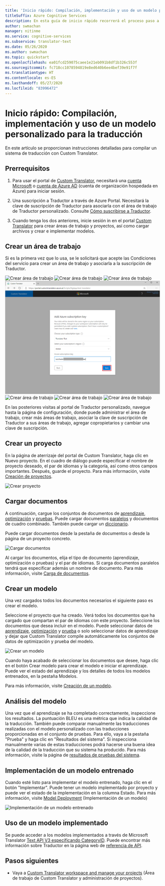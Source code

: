 ```yaml
---
title: 'Inicio rápido: Compilación, implementación y uso de un modelo personalizado (Traductor personalizado)'
titleSuffix: Azure Cognitive Services
description: En esta guía de inicio rápido recorrerá el proceso paso a paso para compilar un sistema de traducción mediante Custom Translator.
author: swmachan
manager: nitinme
ms.service: cognitive-services
ms.subservice: translator-text
ms.date: 05/26/2020
ms.author: swmachan
ms.topic: quickstart
ms.openlocfilehash: ea01fcd259075caee1e21eb091b8df1b326c553f
ms.sourcegitcommit: fc718cc1078594819e8ed640b6ee4bef39e91f7f
ms.translationtype: HT
ms.contentlocale: es-ES
ms.lasthandoff: 05/27/2020
ms.locfileid: "83996472"
---
```

# <a name="quickstart-build-deploy-and-use-a-custom-model-for-translation"></a>Inicio rápido: Compilación, implementación y uso de un modelo personalizado para la traducción

En este artículo se proporcionan instrucciones detalladas para compilar un sistema de traducción con Custom Translator.

## <a name="prerequisites"></a>Prerrequisitos

1. Para usar el portal de [Custom Translator](https://portal.customtranslator.azure.ai), necesitará una [cuenta Microsoft](https://signup.live.com) o [cuenta de Azure AD](https://docs.microsoft.com/azure/active-directory/fundamentals/active-directory-whatis) (cuenta de organización hospedada en Azure) para iniciar sesión.

2. Una suscripción a Traductor a través de Azure Portal. Necesitará la clave de suscripción de Traductor para asociarla con el área de trabajo de Traductor personalizado. Consulte [Cómo suscribirse a Traductor](https://docs.microsoft.com/azure/cognitive-services/translator/translator-text-how-to-signup).

3. Cuando tenga los dos anteriores, inicie sesión in en el portal [Custom Translator](https://portal.customtranslator.azure.ai) para crear áreas de trabajo y proyectos, así como cargar archivos y crear e implementar modelos.

## <a name="create-a-workspace"></a>Crear un área de trabajo

Si es la primera vez que lo usa, se le solicitará que acepte las Condiciones del servicio para crear un área de trabajo y asociarla a la suscripción de Traductor.

![Crear área de trabajo](media/quickstart/terms-of-service.png)
![Crear área de trabajo](media/quickstart/create-workspace-1.png)
![Crear área de trabajo](media/quickstart/create-workspace-2.png)
![Crear área de trabajo](media/quickstart/create-workspace-3.png)
![Crear área de trabajo](media/quickstart/create-workspace-4.png)
![Crear área de trabajo](media/quickstart/create-workspace-5.png)
![Crear área de trabajo](media/quickstart/create-workspace-6.png)

En las posteriores visitas al portal de Traductor personalizado, navegue hasta la página de configuración, donde puede administrar el área de trabajo, crear más áreas de trabajo, asociar la clave de suscripción de Traductor a sus áreas de trabajo, agregar copropietarios y cambiar una clave de suscripción.

## <a name="create-a-project"></a>Crear un proyecto

En la página de aterrizaje del portal de Custom Translator, haga clic en Nuevo proyecto. En el cuadro de diálogo puede especificar el nombre de proyecto deseado, el par de idiomas y la categoría, así como otros campos importantes. Después, guarde el proyecto. Para más información, visite [Creación de proyectos](how-to-create-project.md).

![Crear proyecto](media/quickstart/ct-how-to-create-project.png)


## <a name="upload-documents"></a>Cargar documentos

A continuación, cargue los conjuntos de documentos de [aprendizaje](training-and-model.md#training-document-type-for-custom-translator), [optimización](training-and-model.md#tuning-document-type-for-custom-translator) y [pruebas](training-and-model.md#testing-dataset-for-custom-translator). Puede cargar documentos [paralelos](what-are-parallel-documents.md) y documentos de cuadro combinado. También puede cargar un [diccionario](what-is-dictionary.md).

Puede cargar documentos desde la pestaña de documentos o desde la página de un proyecto concreto.

![Cargar documentos](media/quickstart/ct-how-to-upload.png)

Al cargar los documentos, elija el tipo de documento (aprendizaje, optimización o pruebas) y el par de idiomas. Si carga documentos paralelos tendrá que especificar además un nombre de documento. Para más información, visite [Carga de documentos](how-to-upload-document.md).

## <a name="create-a-model"></a>Crear un modelo

Una vez cargados todos los documentos necesarios el siguiente paso es crear el modelo.

Seleccione el proyecto que ha creado. Verá todos los documentos que ha cargado que compartan el par de idiomas con este proyecto. Seleccione los documentos que desea incluir en el modelo. Puede seleccionar datos de [aprendizaje](training-and-model.md#training-document-type-for-custom-translator), [optimización](training-and-model.md#tuning-document-type-for-custom-translator) y [prueba](training-and-model.md#testing-dataset-for-custom-translator) o solo seleccionar datos de aprendizaje y dejar que Custom Translator compile automáticamente los conjuntos de datos de optimización y prueba del modelo.

![Crear un modelo](media/quickstart/ct-how-to-train.png)

Cuando haya acabado de seleccionar los documentos que desee, haga clic en el botón Crear modelo para crear el modelo e iniciar el aprendizaje. Puede ver el estado del aprendizaje y los detalles de todos los modelos entrenados, en la pestaña Modelos.

Para más información, visite [Creación de un modelo](how-to-train-model.md).

## <a name="analyze-your-model"></a>Análisis del modelo

Una vez que el aprendizaje se ha completado correctamente, inspeccione los resultados. La puntuación BLEU es una métrica que indica la calidad de la traducción. También puede comparar manualmente las traducciones realizadas con el modelo personalizado con las traducciones proporcionadas en el conjunto de pruebas. Para ello, vaya a la pestaña "Prueba" y haga clic en "Resultados del sistema". Si inspecciona manualmente varias de estas traducciones podrá hacerse una buena idea de la calidad de la traducción que su sistema ha producido. Para más información, visite la página de [resultados de pruebas del sistema](how-to-view-system-test-results.md).

## <a name="deploy-a-trained-model"></a>Implementación de un modelo entrenado

Cuando esté listo para implementar el modelo entrenado, haga clic en el botón "Implementar". Puede tener un modelo implementado por proyecto y puede ver el estado de la implementación en la columna Estado. Para más información, visite [Model Deployment](how-to-view-system-test-results.md#deploy-a-model) (Implementación de un modelo)

![Implementación de un modelo entrenado](media/quickstart/ct-how-to-deploy.png)

## <a name="use-a-deployed-model"></a>Uso de un modelo implementado

Se puede acceder a los modelos implementados a través de Microsoft Translator [Text API V3 especificando CategoryID](https://docs.microsoft.com/azure/cognitive-services/translator/reference/v3-0-translate?tabs=curl). Puede encontrar más información sobre Traductor en la página web de [referencia de API](https://docs.microsoft.com/azure/cognitive-services/translator/reference/v3-0-reference).

## <a name="next-steps"></a>Pasos siguientes

- Vaya a [Custom Translator workspace and manage your projects](workspace-and-project.md) (Área de trabajo de Custom Translator y administración de proyectos).
